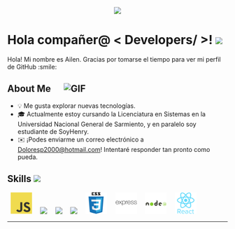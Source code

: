 <p align="center">
    <img width="200" src="https://user-images.githubusercontent.com/81453716/146458743-df49acc8-134f-4ec2-9ce3-67b300f54c5a.png">
</p>

<h1> Hola compañer@ < Developers/ >! <img src = "https://raw.githubusercontent.com/MartinHeinz/MartinHeinz/master/wave.gif" width = 30px> </h1>
<p align='center'>
</p>
    
<div size='20px'> Hola! Mi nombre es Ailen. Gracias por tomarse el tiempo para ver mi perfil de GitHub :smile: 
</div>

<h2> About Me<img align="right" width="375" alt="GIF" src="https://user-images.githubusercontent.com/81453716/146462611-5be00c91-e644-47a6-8f97-403faee2ec38.gif"/></h2>

- 💡  Me gusta explorar nuevas tecnologías.
- 🎓 Actualmente estoy cursando la Licenciatura en Sistemas en la Universidad Nacional General de Sarmiento, y en paralelo soy estudiante de SoyHenry.
- ✉️ ¡Podes enviarme un correo electrónico a Doloresp2000@hotmail.com! Intentaré responder tan pronto como pueda.
    
 <h2> Skills <img src = "https://media2.giphy.com/media/QssGEmpkyEOhBCb7e1/giphy.gif?cid=ecf05e47a0n3gi1bfqntqmob8g9aid1oyj2wr3ds3mg700bl&rid=giphy.gif" width = 32px> </h2>
  <code> <img height="50" src="https://raw.githubusercontent.com/devicons/devicon/master/icons/javascript/javascript-original.svg"> </code>
  <code> <img height="50" src="https://img.icons8.com/color/48/000000/git.png"> </code>
  <code> <img height="50" src="https://1000logos.net/wp-content/uploads/2020/08/SQLite-Logo.png"> </code>
  <code> <img height="50" src="https://img.icons8.com/color/48/000000/postgreesql.png"> </code>
  <code> <img height="50" src="https://raw.githubusercontent.com/devicons/devicon/master/icons/css3/css3-original-wordmark.svg"> </code>
  <code> <img height="50" src="https://raw.githubusercontent.com/devicons/devicon/master/icons/express/express-original-wordmark.svg"> </code>
  <code> <img height="50" src="https://raw.githubusercontent.com/devicons/devicon/master/icons/nodejs/nodejs-original-wordmark.svg"> </code>
  <code> <img height="50" src="https://raw.githubusercontent.com/devicons/devicon/master/icons/react/react-original-wordmark.svg"> </code>
  <hr>
